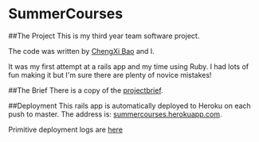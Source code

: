 SummerCourses
=============

##The Project
This is my third year team software project.

The code was written by [ChengXi Bao](https://github.com/happlebao) and I. 

It was my first attempt at a rails app and my time using Ruby. I had lots of fun making it but I'm sure there are plenty of novice mistakes!

##The Brief
There is a copy of the [projectbrief](https://github.com/jtreanor/SummerCourses/wiki/Project-Brief).

##Deployment
This rails app is automatically deployed to Heroku on each push to master. The address is: [summercourses.herokuapp.com](https://summercourses.herokuapp.com/).

Primitive deployment logs are [here](http://cs1.ucc.ie/~jct1/git_call)
